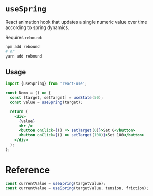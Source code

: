 # `useSpring`

React animation hook that updates a single numeric value over time according
to spring dynamics.

Requires `rebound`:
```bash
npm add rebound
# or
yarn add rebound
```

## Usage

```jsx
import {useSpring} from 'react-use';

const Demo = () => {
  const [target, setTarget] = useState(50);
  const value = useSpring(target);

  return (
    <div>
      {value}
      <br />
      <button onClick={() => setTarget(0)}>Set 0</button>
      <button onClick={() => setTarget(100)}>Set 100</button>
    </div>
  );
};
```


# Reference


```js
const currentValue = useSpring(targetValue);
const currentValue = useSpring(targetValue, tension, friction);
```
